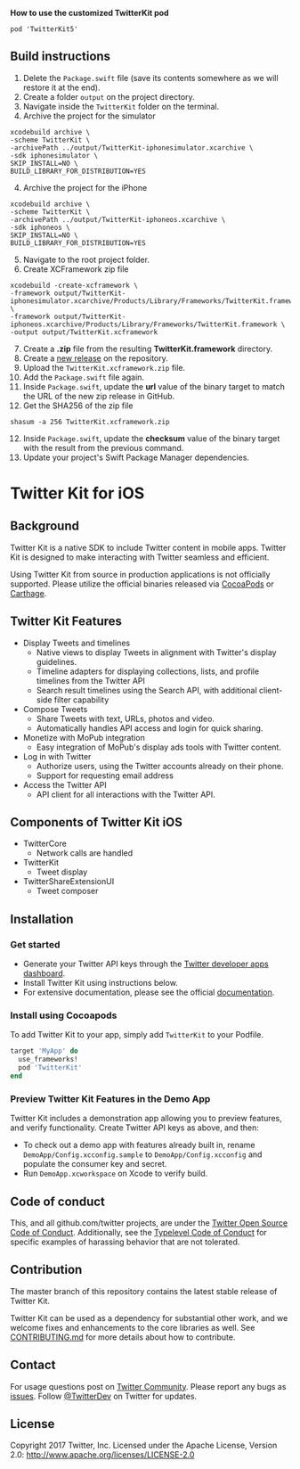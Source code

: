 **How to use the customized TwitterKit pod**
```
pod 'TwitterKit5'
```

## Build instructions
1. Delete the `Package.swift` file (save its contents somewhere as we will restore it at the end).
2. Create a folder `output` on the project directory.
3. Navigate inside the `TwitterKit` folder on the terminal.
4. Archive the project for the simulator
  ```
  xcodebuild archive \
  -scheme TwitterKit \
  -archivePath ../output/TwitterKit-iphonesimulator.xcarchive \
  -sdk iphonesimulator \
  SKIP_INSTALL=NO \
  BUILD_LIBRARY_FOR_DISTRIBUTION=YES
  ```
4. Archive the project for the iPhone
  ```
  xcodebuild archive \
  -scheme TwitterKit \
  -archivePath ../output/TwitterKit-iphoneos.xcarchive \
  -sdk iphoneos \
  SKIP_INSTALL=NO \
  BUILD_LIBRARY_FOR_DISTRIBUTION=YES
  ```
5. Navigate to the root project folder.
6. Create XCFramework zip file
  ```
  xcodebuild -create-xcframework \
 -framework output/TwitterKit-iphonesimulator.xcarchive/Products/Library/Frameworks/TwitterKit.framework \
 -framework output/TwitterKit-iphoneos.xcarchive/Products/Library/Frameworks/TwitterKit.framework \
 -output output/TwitterKit.xcframework
 ```
7. Create a **.zip** file from the resulting **TwitterKit.framework** directory.
7. Create a [new release](https://github.com/Alqueraf/twitter-kit-ios/releases/new) on the repository.
8. Upload the `TwitterKit.xcframework.zip` file.
9. Add the `Package.swift` file again.
10. Inside `Package.swift`, update the **url** value of the binary target to match the URL of the new zip release in GitHub.
11. Get the SHA256 of the zip file
  ```
  shasum -a 256 TwitterKit.xcframework.zip
  ```
12. Inside `Package.swift`, update the **checksum** value of the binary target with the result from the previous command.
15. Update your project's Swift Package Manager dependencies.

# Twitter Kit for iOS

## Background

Twitter Kit is a native SDK to include Twitter content in mobile apps. Twitter Kit is designed to make interacting with Twitter seamless and efficient.

Using Twitter Kit from source in production applications is not officially supported. Please utilize the official binaries released via [CocoaPods](https://cocoapods.org/pods/TwitterKit) or [Carthage](https://github.com/Carthage/Carthage).

## Twitter Kit Features

* Display Tweets and timelines
  * Native views to display Tweets in alignment with Twitter's display guidelines.
  * Timeline adapters for displaying collections, lists, and profile timelines from the Twitter API
  * Search result timelines using the Search API, with additional client-side filter capability
* Compose Tweets
  * Share Tweets with text, URLs, photos and video.
  * Automatically handles API access and login for quick sharing.
* Monetize with MoPub integration
  * Easy integration of MoPub's display ads tools with Twitter content.
* Log in with Twitter
  * Authorize users, using the Twitter accounts already on their phone.
  * Support for requesting email address
* Access the Twitter API
  * API client for all interactions with the Twitter API.

## Components of Twitter Kit iOS

* TwitterCore
  * Network calls are handled
* TwitterKit
  * Tweet display
* TwitterShareExtensionUI
  * Tweet composer 

## Installation

### Get started

* Generate your Twitter API keys through the [Twitter developer apps dashboard](https://apps.twitter.com/).
* Install Twitter Kit using instructions below.
* For extensive documentation, please see the official [documentation](https://github.com/twitter/twitter-kit-ios/wiki).
	
### Install using Cocoapods

To add Twitter Kit to your app, simply add `TwitterKit` to your Podfile.

```ruby
target 'MyApp' do
  use_frameworks!
  pod 'TwitterKit'
end
```

### Preview Twitter Kit Features in the Demo App

Twitter Kit includes a demonstration app allowing you to preview features, and verify functionality. Create Twitter API keys as above, and then:

* To check out a demo app with features already built in, rename `DemoApp/Config.xcconfig.sample` to `DemoApp/Config.xcconfig` and populate the consumer key and secret.
* Run `DemoApp.xcworkspace` on Xcode to verify build.

## Code of conduct

This, and all github.com/twitter projects, are under the [Twitter Open Source Code of Conduct](https://github.com/twitter/code-of-conduct/blob/master/code-of-conduct.md). Additionally, see the [Typelevel Code of Conduct](http://typelevel.org/conduct) for specific examples of harassing behavior that are not tolerated.

## Contribution

The master branch of this repository contains the latest stable release of Twitter Kit.

Twitter Kit can be used as a dependency for substantial other work, and we welcome fixes and enhancements to the core libraries as well. See [CONTRIBUTING.md](https://github.com/twitter/twitter-kit-ios/blob/master/CONTRIBUTING.md) for more details about how to contribute.

## Contact

For usage questions post on [Twitter Community](https://twittercommunity.com/tags/c/publisher/twitter/ios).
Please report any bugs as [issues](https://github.com/twitter/twitter-kit-ios/issues).
Follow [@TwitterDev](http://twitter.com/twitterdev) on Twitter for updates.

## License

Copyright 2017 Twitter, Inc.
Licensed under the Apache License, Version 2.0: http://www.apache.org/licenses/LICENSE-2.0
